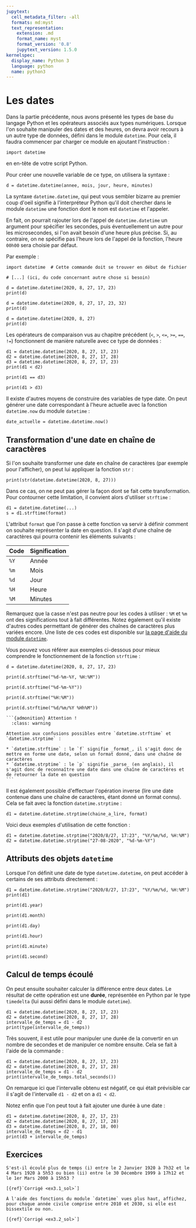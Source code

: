 ```yaml
---
jupytext:
  cell_metadata_filter: -all
  formats: md:myst
  text_representation:
    extension: .md
    format_name: myst
    format_version: '0.8'
    jupytext_version: 1.5.0
kernelspec:
  display_name: Python 3
  language: python
  name: python3
---
```


# Les dates

Dans la partie précédente, nous avons présenté les types de base du langage Python et les opérateurs associés aux types numériques.
Lorsque l'on souhaite manipuler des dates et des heures, on devra avoir recours à un autre type de données, défini dans le module `datetime`.
Pour cela, il faudra commencer par charger ce module en ajoutant l'instruction :

```{code-cell}
import datetime
```

en en-tête de votre script Python.

Pour créer une nouvelle variable de ce type, on utilisera la syntaxe :

```
d = datetime.datetime(annee, mois, jour, heure, minutes)
```

La syntaxe `datetime.datetime`, qui peut vous sembler bizarre au premier coup d'oeil signifie à l'interpréteur Python qu'il doit chercher dans le module `datetime` une fonction dont le nom est `datetime` et l'appeler.

En fait, on pourrait rajouter lors de l'appel de `datetime.datetime` un argument pour spécifier les secondes, puis éventuellement un autre pour les microsecondes, si l'on avait besoin d'une heure plus précise.
Si, au contraire, on ne spécifie pas l'heure lors de l'appel de la fonction, l'heure `00h00` sera choisie par défaut.

Par exemple :

```{code-cell}
import datetime  # Cette commande doit se trouver en début de fichier

# [...] (ici, du code concernant autre chose si besoin)

d = datetime.datetime(2020, 8, 27, 17, 23)
print(d)
```

```{code-cell}
d = datetime.datetime(2020, 8, 27, 17, 23, 32)
print(d)
```

```{code-cell}
d = datetime.datetime(2020, 8, 27)
print(d)
```

Les opérateurs de comparaison vus au chapitre précédent (`<`, `>`, `<=`, `>=`, `==`, `!=`) fonctionnent de manière naturelle avec ce type de données :

```{code-cell}
d1 = datetime.datetime(2020, 8, 27, 17, 23)
d2 = datetime.datetime(2020, 8, 27, 17, 28)
d3 = datetime.datetime(2020, 8, 27, 17, 23)
print(d1 < d2)
```

```{code-cell}
print(d1 == d3)
```

```{code-cell}
print(d1 > d3)
```

Il existe d'autres moyens de construire des variables de type date.
On peut générer une date correspondant à l'heure actuelle avec la fonction `datetime.now` du module `datetime` :

```{code-cell}
date_actuelle = datetime.datetime.now()
```

## Transformation d'une date en chaîne de caractères

Si l'on souhaite transformer une date en chaîne de caractères (par exemple pour l'afficher), on peut lui appliquer la fonction `str` :

```{code-cell}
print(str(datetime.datetime(2020, 8, 27)))
```

Dans ce cas, on ne peut pas gérer la façon dont se fait cette transformation.
Pour contourner cette limitation, il convient alors d'utiliser `strftime` :

```
d1 = datetime.datetime(...)
s = d1.strftime(format)
```

L'attribut `format` que l'on passe à cette fonction va servir à définir comment on souhaite représenter la date en question.
Il s'agit d'une chaîne de caractères qui pourra contenir les éléments suivants :

| Code | Signification |
|------|---------------|
| `%Y` | Année         |
| `%m` | Mois          |
| `%d` | Jour          |
| `%H` | Heure         |
| `%M` | Minutes       |

Remarquez que la casse n'est pas neutre pour les codes à utiliser : `%M` et `%m` ont des significations tout à fait différentes.
Notez également qu'il existe d'autres codes permettant de générer des chaînes de caractères plus variées encore.
Une liste de ces codes est disponible sur [la page d'aide du module `datetime`](https://docs.python.org/3.5/library/datetime.html#strftime-and-strptime-behavior).

Vous pouvez vous référer aux exemples ci-dessous pour mieux comprendre le fonctionnement de la fonction `strftime` :

```{code-cell}
d = datetime.datetime(2020, 8, 27, 17, 23)

print(d.strftime("%d-%m-%Y, %H:%M"))
```

```{code-cell}
print(d.strftime("%d-%m-%Y"))
```

```{code-cell}
print(d.strftime("%H:%M"))
```

```{code-cell}
print(d.strftime("%d/%m/%Y %Hh%M"))
```

````{margin}
```{admonition} Attention !
  :class: warning

Attention aux confusions possibles entre `datetime.strftime` et `datetime.strptime` :

* `datetime.strftime` : le `f` signifie _format_, il s'agit donc de mettre en forme une date, selon un format donné, dans une chaîne de caractères
* `datetime.strptime` : le `p` signifie _parse_ (en anglais), il s'agit donc de reconnaître une date dans une chaîne de caractères et de retourner la date en question
```
````

Il est également possible d'effectuer l'opération inverse (lire une date contenue dans une chaîne de caractères, étant donné un format connu).
Cela se fait avec la fonction `datetime.strptime` :

```
d1 = datetime.datetime.strptime(chaine_a_lire, format)
```

Voici deux exemples d'utilisation de cette fonction :

```{code-cell}
d1 = datetime.datetime.strptime("2020/8/27, 17:23", "%Y/%m/%d, %H:%M")
d2 = datetime.datetime.strptime("27-08-2020", "%d-%m-%Y")
```

## Attributs des objets `datetime`

Lorsque l'on définit une date de type `datetime.datetime`, on peut accéder à certains de ses attributs directement :

```{code-cell}
d1 = datetime.datetime.strptime("2020/8/27, 17:23", "%Y/%m/%d, %H:%M")
print(d1)
```

```{code-cell}
print(d1.year)
```

```{code-cell}
print(d1.month)
```

```{code-cell}
print(d1.day)
```

```{code-cell}
print(d1.hour)
```

```{code-cell}
print(d1.minute)
```

```{code-cell}
print(d1.second)
```

## Calcul de temps écoulé

On peut ensuite souhaiter calculer la différence entre deux dates.
Le résultat de cette opération est une **durée**, représentée en Python par le type `timedelta` (lui aussi défini dans le module `datetime`).

```{code-cell}
d1 = datetime.datetime(2020, 8, 27, 17, 23)
d2 = datetime.datetime(2020, 8, 27, 17, 28)
intervalle_de_temps = d1 - d2
print(type(intervalle_de_temps))
```

Très souvent, il est utile pour manipuler une durée de la convertir en un nombre de secondes et de manipuler ce nombre ensuite.
Cela se fait à l'aide de la commande :

```{code-cell}
d1 = datetime.datetime(2020, 8, 27, 17, 23)
d2 = datetime.datetime(2020, 8, 27, 17, 28)
intervalle_de_temps = d1 - d2
print(intervalle_de_temps.total_seconds())
```

On remarque ici que l'intervalle obtenu est négatif, ce qui était prévisible car il s'agit de l'intervalle `d1 - d2` et on a `d1 < d2`.

Notez enfin que l'on peut tout à fait ajouter une durée à une date :

```{code-cell}
d1 = datetime.datetime(2020, 8, 27, 17, 23)
d2 = datetime.datetime(2020, 8, 27, 17, 28)
d3 = datetime.datetime(2020, 8, 27, 18, 00)
intervalle_de_temps = d2 - d1
print(d3 + intervalle_de_temps)
```

## Exercices

```{admonition} **Exercice 3.1**
S'est-il écoulé plus de temps (i) entre le 2 Janvier 1920 à 7h32 et le 4 Mars 1920 à 5h53 ou bien (ii) entre le 30 Décembre 1999 à 17h12 et le 1er Mars 2000 à 15h53 ?

[{ref}`Corrigé <ex3.1_sol>`]
```

```{admonition} **Exercice 3.2**
À l'aide des fonctions du module `datetime` vues plus haut, affichez, pour chaque année civile comprise entre 2010 et 2030, si elle est bissextile ou non.

[{ref}`Corrigé <ex3.2_sol>`]
```
